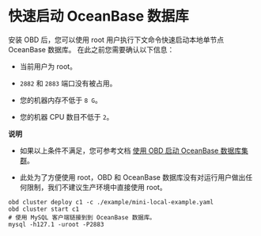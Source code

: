 快速启动 OceanBase 数据库 
=======================================


安装 OBD 后，您可以使用 root 用户执行下文命令快速启动本地单节点 OceanBase 数据库。
在此之前您需要确认以下信息：

* 当前用户为 root。

  

* `2882` 和 `2883` 端口没有被占用。

  

* 您的机器内存不低于 `8 G`。

  

* 您的机器 CPU 数目不低于 `2`。

  



**说明**



* 如果以上条件不满足，您可参考文档 [使用 OBD 启动 OceanBase 数据库集群](2.start-the-oceanbase-cluster-by-using-obd.md)。

  

* 此处为了方便使用 root，OBD 和 OceanBase 数据库没有对运行用户做出任何限制，我们不建议生产环境中直接使用 root。

  




```unknow
obd cluster deploy c1 -c ./example/mini-local-example.yaml
obd cluster start c1
# 使用 MySQL 客户端链接到到 OceanBase 数据库。
mysql -h127.1 -uroot -P2883
```


